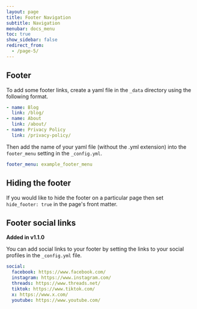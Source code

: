 ```yaml
---
layout: page
title: Footer Navigation
subtitle: Navigation
menubar: docs_menu
toc: true
show_sidebar: false
redirect_from: 
  - /page-5/
---
```


## Footer

To add some footer links, create a yaml file in the `_data` directory using the following format.

```yaml
- name: Blog
  link: /blog/
- name: About
  link: /about/
- name: Privacy Policy
  link: /privacy-policy/
```

Then add the name of your yaml file (without the .yml extension) into the `footer_menu` setting in the `_config.yml`.

```yaml
footer_menu: example_footer_menu
```

## Hiding the footer

If you would like to hide the footer on a particular page then set `hide_footer: true` in the page's front matter.

## Footer social links

**Added in v1.1.0**

You can add social links to your footer by setting the links to your social profiles in the `_config.yml` file. 

```yaml
social:
  facebook: https://www.facebook.com/
  instagram: https://www.instagram.com/
  threads: https://www.threads.net/
  tiktok: https://www.tiktok.com/
  x: https://www.x.com/
  youtube: https://www.youtube.com/

```
